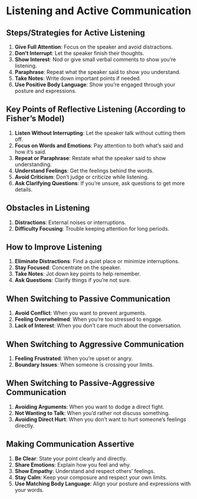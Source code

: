 # Listening and Active Communication

## Steps/Strategies for Active Listening

1. **Give Full Attention**: Focus on the speaker and avoid distractions.
2. **Don’t Interrupt**: Let the speaker finish their thoughts.
3. **Show Interest**: Nod or give small verbal comments to show you’re listening.
4. **Paraphrase**: Repeat what the speaker said to show you understand.
5. **Take Notes**: Write down important points if needed.
6. **Use Positive Body Language**: Show you’re engaged through your posture and expressions.

## Key Points of Reflective Listening (According to Fisher’s Model)

1. **Listen Without Interrupting**: Let the speaker talk without cutting them off.
2. **Focus on Words and Emotions**: Pay attention to both what’s said and how it’s said.
3. **Repeat or Paraphrase**: Restate what the speaker said to show understanding.
4. **Understand Feelings**: Get the feelings behind the words.
5. **Avoid Criticism**: Don’t judge or criticize while listening.
6. **Ask Clarifying Questions**: If you’re unsure, ask questions to get more details.

## Obstacles in Listening

1. **Distractions**: External noises or interruptions.
2. **Difficulty Focusing**: Trouble keeping attention for long periods.

## How to Improve Listening

1. **Eliminate Distractions**: Find a quiet place or minimize interruptions.
2. **Stay Focused**: Concentrate on the speaker.
3. **Take Notes**: Jot down key points to help remember.
4. **Ask Questions**: Clarify things if you’re not sure.

## When Switching to Passive Communication

1. **Avoid Conflict**: When you want to prevent arguments.
2. **Feeling Overwhelmed**: When you’re too stressed to engage.
3. **Lack of Interest**: When you don’t care much about the conversation.

## When Switching to Aggressive Communication

1. **Feeling Frustrated**: When you’re upset or angry.
2. **Boundary Issues**: When someone is crossing your limits.

## When Switching to Passive-Aggressive Communication

1. **Avoiding Arguments**: When you want to dodge a direct fight.
2. **Not Wanting to Talk**: When you’d rather not discuss something.
3. **Avoiding Direct Hurt**: When you don’t want to hurt someone’s feelings directly.

## Making Communication Assertive

1. **Be Clear**: State your point clearly and directly.
2. **Share Emotions**: Explain how you feel and why.
3. **Show Empathy**: Understand and respect others’ feelings.
4. **Stay Calm**: Keep your composure and respect your own limits.
5. **Use Matching Body Language**: Align your posture and expressions with your words.
